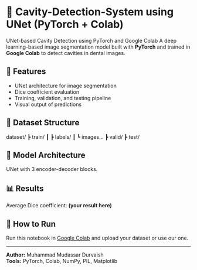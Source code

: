 # 🦷 Cavity-Detection-System using UNet (PyTorch + Colab)
UNet-based Cavity Detection using PyTorch and Google Colab
A deep learning-based image segmentation model built with **PyTorch** and trained in **Google Colab** to detect cavities in dental images.

## 🚀 Features
- UNet architecture for image segmentation  
- Dice coefficient evaluation  
- Training, validation, and testing pipeline  
- Visual output of predictions  

## 📂 Dataset Structure
dataset/
┣ train/
┃ ┣ labels/
┃ ┗ images...
┣ valid/
┣ test/

## 🧠 Model Architecture
UNet with 3 encoder-decoder blocks.

## 📊 Results
Average Dice coefficient: **(your result here)**

## 📘 How to Run
Run this notebook in [Google Colab](https://colab.research.google.com/) and upload your dataset or use our one.

---
**Author:** Muhammad Mudassar Durvaish  
**Tools:** PyTorch, Colab, NumPy, PIL, Matplotlib
